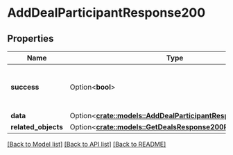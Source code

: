 # AddDealParticipantResponse200

## Properties

Name | Type | Description | Notes
------------ | ------------- | ------------- | -------------
**success** | Option<**bool**> | If the request was successful or not | [optional]
**data** | Option<[**crate::models::AddDealParticipantResponse200Data**](addDealParticipantResponse200_data.md)> |  | [optional]
**related_objects** | Option<[**crate::models::GetDealsResponse200RelatedObjects**](getDealsResponse200_related_objects.md)> |  | [optional]

[[Back to Model list]](../README.md#documentation-for-models) [[Back to API list]](../README.md#documentation-for-api-endpoints) [[Back to README]](../README.md)


